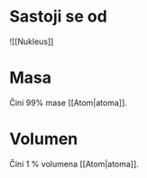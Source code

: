 # Sastoji se od
![[Nukleus]]

# Masa
Čini 99% mase [[Atom|atoma]].

# Volumen 
Čini 1 % volumena [[Atom|atoma]].
